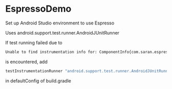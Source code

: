 # EspressoDemo
Set up Android Studio environment to use Espresso 

Uses android.support.test.runner.AndroidJUnitRunner

If test running failed due to
```sh
Unable to find instrumentation info for: ComponentInfo{com.saran.espressodemo.test/android.support.test.runner.AndroidJUnitRunner}
   ```

is encountered, add  
```sh
testInstrumentationRunner "android.support.test.runner.AndroidJUnitRunner"
   ```
in defaultConfig of build.gradle

